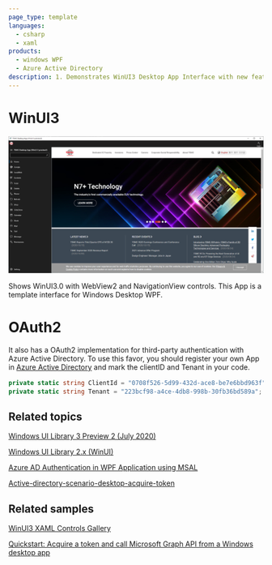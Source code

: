 ```yaml
---
page_type: template
languages:
  - csharp
  - xaml
products:
  - windows WPF
  - Azure Active Directory
description: 1. Demonstrates WinUI3 Desktop App Interface with new features like WebView2 and NavigationView 2. Demonstrates OAuth2 for third-party authentication with Azure Active Directory.
---
```


# WinUI3 

![WinUI_Desktop Screenshot](README_Images/WinUI_Desktop.png)

Shows WinUI3.0 with WebView2 and NavigationView controls. This App is a template interface for Windows Desktop WPF. 


# OAuth2

It also has a OAuth2 implementation for third-party authentication with Azure Active Directory. To use this favor, you should register your own App in [Azure Active Directory](https://azure.microsoft.com/zh-tw/services/active-directory/) and mark the clientID and Tenant in your code. 

```C#
private static string ClientId = "0708f526-5d99-432d-ace8-be7e6bbd963f";
private static string Tenant = "223bcf98-a4ce-4db8-998b-30fb36bd589a";
```

## Related topics


[Windows UI Library 3 Preview 2 (July 2020)](https://docs.microsoft.com/en-us/windows/apps/winui/winui3)

[Windows UI Library 2.x (WinUI)](https://docs.microsoft.com/uwp/toolkits/winui/)

[Azure AD Authentication in WPF Application using MSAL](https://manojchoudhari.wordpress.com/2020/05/29/azure-ad-authentication-in-wpf-application-using-msal/)

[Active-directory-scenario-desktop-acquire-token](https://docs.microsoft.com/zh-tw/azure/active-directory/develop/scenario-desktop-acquire-token?tabs=dotnet)

## Related samples
[WinUI3 XAML Controls Gallery](https://github.com/microsoft/Xaml-Controls-Gallery/tree/winui3preview)

[Quickstart: Acquire a token and call Microsoft Graph API from a Windows desktop app](https://docs.microsoft.com/zh-tw/azure/active-directory/develop/quickstart-v2-windows-desktop)  
